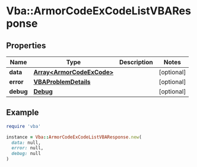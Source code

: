 # Vba::ArmorCodeExCodeListVBAResponse

## Properties

| Name | Type | Description | Notes |
| ---- | ---- | ----------- | ----- |
| **data** | [**Array&lt;ArmorCodeExCode&gt;**](ArmorCodeExCode.md) |  | [optional] |
| **error** | [**VBAProblemDetails**](VBAProblemDetails.md) |  | [optional] |
| **debug** | [**Debug**](Debug.md) |  | [optional] |

## Example

```ruby
require 'vba'

instance = Vba::ArmorCodeExCodeListVBAResponse.new(
  data: null,
  error: null,
  debug: null
)
```

